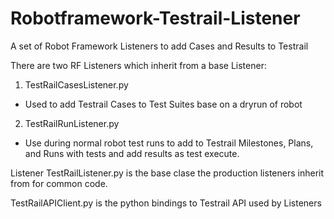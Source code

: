 # Robotframework-Testrail-Listener
A set of Robot Framework Listeners to add Cases and Results to Testrail 

There are two RF Listeners which inherit from a base Listener:

1. TestRailCasesListener.py
  * Used to add Testrail Cases to Test Suites base on a dryrun of robot 
2. TestRailRunListener.py
  * Use during normal robot test runs to add to Testrail Milestones, Plans, and Runs with tests and add results as test execute.

Listener TestRailListener.py is the base clase the production listeners inherit from for common code.


TestRailAPIClient.py is the python bindings to Testrail API used by Listeners
